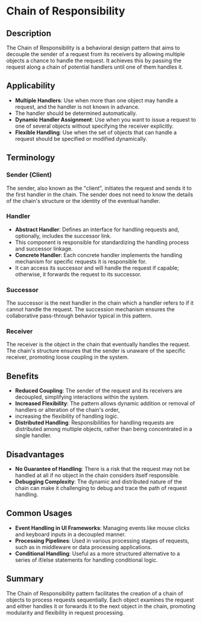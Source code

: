 # Chain of Responsibility

## Description
The Chain of Responsibility is a behavioral design pattern that aims to decouple the sender of a request from its receivers 
by allowing multiple objects a chance to handle the request. 
It achieves this by passing the request along a chain of potential handlers until one of them handles it.

## Applicability
- **Multiple Handlers**: Use when more than one object may handle a request, and the handler is not known in advance. 
- The handler should be determined automatically.
- **Dynamic Handler Assignment**: Use when you want to issue a request to one of several objects without specifying the receiver explicitly.
- **Flexible Handling**: Use when the set of objects that can handle a request should be specified or modified dynamically.

## Terminology

### Sender (Client)
The sender, also known as the "client", initiates the request and sends it to the first handler in the chain. 
The sender does not need to know the details of the chain's structure or the identity of the eventual handler.

### Handler
- **Abstract Handler**: Defines an interface for handling requests and, optionally, includes the successor link. 
- This component is responsible for standardizing the handling process and successor linkage.
- **Concrete Handler**: Each concrete handler implements the handling mechanism for specific requests it is responsible for.
- It can access its successor and will handle the request if capable; otherwise, it forwards the request to its successor.

### Successor
The successor is the next handler in the chain which a handler refers to if it cannot handle the request. 
The succession mechanism ensures the collaborative pass-through behavior typical in this pattern.

### Receiver
The receiver is the object in the chain that eventually handles the request. 
The chain's structure ensures that the sender is unaware of the specific receiver, promoting loose coupling in the system.

## Benefits
- **Reduced Coupling**: The sender of the request and its receivers are decoupled, simplifying interactions within the system.
- **Increased Flexibility**: The pattern allows dynamic addition or removal of handlers or alteration of the chain's order, 
- increasing the flexibility of handling logic.
- **Distributed Handling**: Responsibilities for handling requests are distributed among multiple objects, rather than being concentrated in a single handler.

## Disadvantages
- **No Guarantee of Handling**: There is a risk that the request may not be handled at all if no object in the chain considers itself responsible.
- **Debugging Complexity**: The dynamic and distributed nature of the chain can make it challenging to debug and trace the path of request handling.

## Common Usages
- **Event Handling in UI Frameworks**: Managing events like mouse clicks and keyboard inputs in a decoupled manner.
- **Processing Pipelines**: Used in various processing stages of requests, such as in middleware or data processing applications.
- **Conditional Handling**: Useful as a more structured alternative to a series of if/else statements for handling conditional logic.

## Summary
The Chain of Responsibility pattern facilitates the creation of a chain of objects to process requests sequentially. 
Each object examines the request and either handles it or forwards it to the next object in the chain, promoting modularity and flexibility in request processing.